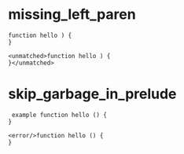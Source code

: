 # missing_left_paren

```dexscript
function hello ) {
}
```

```dexscript
<unmatched>function hello ) {
}</unmatched>
```

# skip_garbage_in_prelude

```dexscript
 example function hello () {
}
```

```dexscript
<error/>function hello () {
}
```

